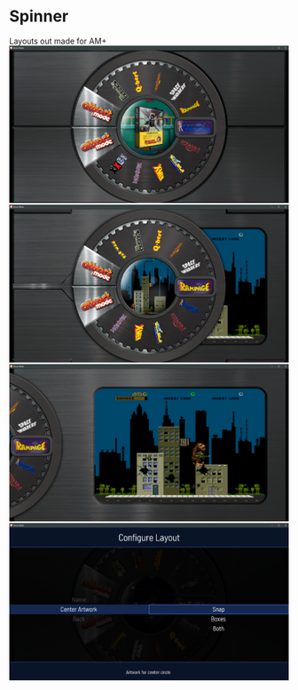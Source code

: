 # Spinner
Layouts out made for AM+
![image alt](https://github.com/Tankman3737/Spinner/blob/a600f82fc6aad29116c8f4b63e945067dfc653d7/Spin.png)
![image alt](https://github.com/Tankman3737/Spinner/blob/29574692b022ded5d5209b8909f51e4cd1da44f2/spin2.png)
![image alt](https://github.com/Tankman3737/Spinner/blob/4540c749df75e416acf38c36365ecb8840f434db/spin3.png)
![image alt](https://github.com/Tankman3737/Spinner/blob/30b1bcd7cc036a302d2aced0fd0de178858fcfbd/spin4.png)
